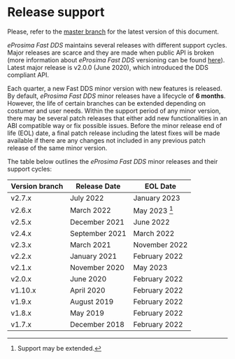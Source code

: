 # Release support

Please, refer to the [master branch](https://github.com/eProsima/Fast-DDS/blob/master/RELEASE_SUPPORT.md) for the latest version of this document.

*eProsima Fast DDS* maintains several releases with different support cycles.
Major releases are scarce and they are made when public API is broken (more information about *eProsima Fast DDS* versioning can be found [here](https://github.com/eProsima/Fast-DDS/blob/master/VERSIONING.md)).
Latest major release is v2.0.0 (June 2020), which introduced the DDS compliant API.

Each quarter, a new Fast DDS minor version with new features is released.
By default, *eProsima Fast DDS* minor releases have a lifecycle of **6 months**.
However, the life of certain branches can be extended depending on costumer and user needs.
Within the support period of any minor version, there may be several patch releases that either add new functionalities in an ABI compatible way or fix possible issues.
Before the minor release end of life (EOL) date, a final patch release including the latest fixes will be made available if there are any changes not included in any previous patch release of the same minor version.

The table below outlines the *eProsima Fast DDS* minor releases and their support cycles:

|Version branch|Release Date|EOL Date|
|--------------|------------|--------|
|v2.7.x|July 2022|January 2023|
|v2.6.x|March 2022|May 2023 [^*]|
|v2.5.x|December 2021|June 2022|
|v2.4.x|September 2021|March 2022|
|v2.3.x|March 2021|November 2022|
|v2.2.x|January 2021|February 2022|
|v2.1.x|November 2020|May 2023|
|v2.0.x|June 2020|February 2022|
|v1.10.x|April 2020|February 2022|
|v1.9.x|August 2019|February 2022|
|v1.8.x|May 2019|February 2022|
|v1.7.x|December 2018|February 2022|

[^*]: Support may be extended.
